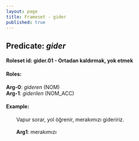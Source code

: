 ```yaml
---
layout: page
title: Frameset - gider
published: true
---
```

<h2>Predicate: <i>gider</i></h2>
<h4>Roleset id: gider.01 - Ortadan kaldırmak, yok etmek<br>
<h4>Roles:</h4>
<b>Arg-0</b>: <i>gideren</i>  (NOM) <br>
<b>Arg-1</b>: <i>giderilen</i>  (NOM_ACC) <br>
<h4>Example:</h4>
&emsp;&emsp;Vapur sorar, yol öğrenir, merakımızı gideririz.<br><br>
&emsp;&emsp;<b>Arg1</b>:  merakımızı<br>

